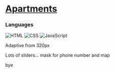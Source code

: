 # [Apartments](https://faaazy.github.io/Apartments/)

### Languages
![HTML](https://img.shields.io/badge/-HTML-000?&logo=HTML)
![CSS](https://img.shields.io/badge/-CSS-000?&logo=CSS)
![JavaScript](https://img.shields.io/badge/-JavaScript-000?&logo=JavaScript)

Adaptive from 320px

Lots of sliders... mask for phone number and map

bye
